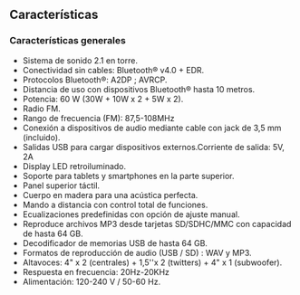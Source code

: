 ## Características

### Características generales

- Sistema de sonido 2.1 en torre.
- Conectividad sin cables: Bluetooth® v4.0 + EDR.
- Protocolos Bluetooth®: A2DP ; AVRCP.
- Distancia de uso con dispositivos Bluetooth®  hasta 10 metros.
- Potencia: 60 W (30W + 10W x 2 + 5W x 2).
- Radio FM.
- Rango de frecuencia (FM): 87,5-108MHz
- Conexión a dispositivos de audio mediante cable con jack de 3,5 mm (incluido).
- Salidas USB para cargar dispositivos externos.Corriente de salida: 5V, 2A
- Display LED retroiluminado.
- Soporte para tablets y smartphones en la parte superior.
- Panel superior táctil.
- Cuerpo en madera para una acústica perfecta.
- Mando a distancia con control total de funciones.
- Ecualizaciones predefinidas con opción de ajuste manual.
- Reproduce archivos MP3 desde tarjetas SD/SDHC/MMC con capacidad de hasta 64 GB.
- Decodificador de memorias USB de hasta 64 GB.
- Formatos de reproducción de audio (USB / SD) : WAV y MP3.
- Altavoces: 4" x 2 (centrales) + 1,5''x 2 (twitters) + 4" x 1 (subwoofer).
- Respuesta en frecuencia: 20Hz-20KHz
- Alimentación: 120-240 V / 50-60 Hz.
